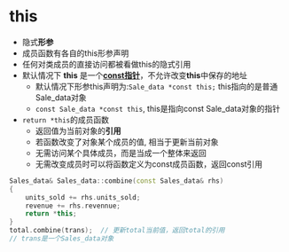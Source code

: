 # this

- 隐式**形参**
- 成员函数有各自的this形参声明
- 任何对类成员的直接访问都被看做this的隐式引用
- 默认情况下 **this** 是一个[**const指针**](c++_Const_And_Pointer.md)，不允许改变**this**中保存的地址
  - 默认情况下形参this声明为:`Sale_data *const this;` this指向的是普通Sale_data对象
  - `const Sale_data *const this`, this是指向const Sale_data对象的指针
- `return *this`的成员函数
  - 返回值为当前对象的**引用**
  - 若函数改变了对象某个成员的值, 相当于更新当前对象
  - 无需访问某个具体成员，而是当成一个整体来返回
  - 无需改变成员时可以将函数定义为const成员函数，返回const引用

```c++
Sales_data& Sales_data::combine(const Sales_data& rhs)
{
    units_sold += rhs.units_sold;
    revenue += rhs.revennue;
    return *this;
}
total.combine(trans);  // 更新total当前值，返回total的引用
// trans是一个Sales_data对象
```
